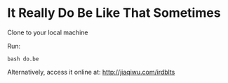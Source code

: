 # It Really Do Be Like That Sometimes

Clone to your local machine 

Run: 

`bash do.be`


Alternatively, access it online at: http://jiaqiwu.com/irdblts
